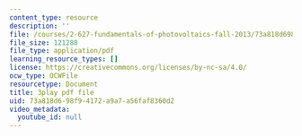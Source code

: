 ```yaml
---
content_type: resource
description: ''
file: /courses/2-627-fundamentals-of-photovoltaics-fall-2013/73a818d698f94172a9a7a56faf8360d2_iJ_lDszxGDw.pdf
file_size: 121288
file_type: application/pdf
learning_resource_types: []
license: https://creativecommons.org/licenses/by-nc-sa/4.0/
ocw_type: OCWFile
resourcetype: Document
title: 3play pdf file
uid: 73a818d6-98f9-4172-a9a7-a56faf8360d2
video_metadata:
  youtube_id: null
---
```

